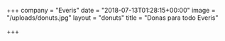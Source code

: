 +++
company = "Everis"
date = "2018-07-13T01:28:15+00:00"
image = "/uploads/donuts.jpg"
layout = "donuts"
title = "Donas para todo Everis"

+++
